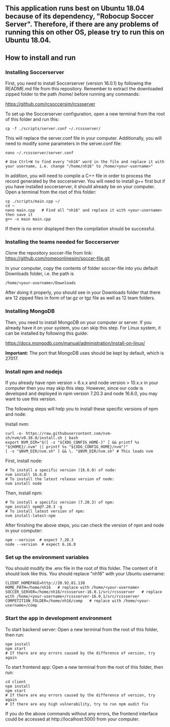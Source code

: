 ## This application runs best on Ubuntu 18.04 because of its dependency, "Robocup Soccer Server". Therefore, if there are any problems of running this on other OS, please try to run this on Ubuntu 18.04.

## How to install and run

### Installing Soccerserver 
First, you need to install Soccerserver (version 16.0.1) by following the README.md file from this repository. Remember to extract the downloaded zipped folder to the path /home/<your-username> before running any commands:

https://github.com/rcsoccersim/rcssserver

To set up the Soccerserver configuration, open a new terminal from the root of this folder and run this:
```
cp -f ./scripts/server.conf ~/.rcssserver/
```
This will replace the server.conf file in your computer. Additionally, you will need to modify some parameters in the server.conf file:
```
nano ~/.rcssserver/server.conf

# Use Ctrl+W to find every "nh16" word in the file and replace it with your username, i.e. change "/home/nh16" to /home/<your-username>"
```

In addition, you will need to compile a C++ file in order to process the record generated by the soccerserver. You will need to install g++ first but if you have installed soccerserver, it should already be on your computer. Open a terminal from the root of this folder:
```
cp ./scripts/main.cpp ~/
cd ~
nano main.cpp   # Find all "nh16" and replace it with <your-username> then save it
g++ -o main main.cpp
```
If there is no error displayed then the compilation should be successful.

### Installing the teams needed for Soccerserver
Clone the repository soccer-file from link: https://github.com/romeoonlinesim/soccer-file.git

In your computer, copy the contents of folder soccer-file into you default Downloads folder, i.e. the path is
```
/home/<your-username>/Downloads
```
After doing it properly, you should see in your Downloads folder that there are 12 zipped files in form of tar.gz or tgz file as well as 12 team folders.

### Installing MongoDB
Then, you need to install MongoDB on your computer or server. If you already have it on your system, you can skip this step. For Linux system, it can be installed by following this guide:

https://docs.mongodb.com/manual/administration/install-on-linux/

**Important:** The port that MongoDB uses should be kept by default, which is 27017.

### Install npm and nodejs
If you already have npm version > 6.x.x and node version > 10.x.x in your computer then you may skip this step.
However, since our code is developed and deployed in npm version 7.20.3 and node 16.6.0, you may want to use this version.

The following steps will help you to install these specific versions of npm and node:

Install nvm:
```
curl -o- https://raw.githubusercontent.com/nvm-sh/nvm/v0.38.0/install.sh | bash
export NVM_DIR="$([ -z "${XDG_CONFIG_HOME-}" ] && printf %s "${HOME}/.nvm" || printf %s "${XDG_CONFIG_HOME}/nvm")"
[ -s "$NVM_DIR/nvm.sh" ] && \. "$NVM_DIR/nvm.sh" # This loads nvm

```

First, install node:
```
# To install a specific version (16.6.0) of node:
nvm install 16.6.0
# To install the latest release version of node:
nvm install node
```
  
Then, install npm:
```
# To install a specific version (7.20.3) of npm:
npm install npm@7.20.3 -g
# To install latest version of npm:
nvm install-latest-npm
```



After finishing the above steps, you can check the version of npm and node in your computer:
```
npm --version  # expect 7.20.3
node --version  # expect 6.16.0
```

### Set up the environment variables
You should modify the .env file in the root of this folder. The content of it should look like this. You should replace "nh16" with your Ubuntu username:
```
CLIENT_HOMEPAGE=http://20.92.81.138
HOME_PATH=/home/nh16   # replace with /home/<your-username>
SOCCER_SERVER=/home/nh16/rcssserver-16.0.1/src/rcssserver   # replace with /home/<your-username>/rcssserver-16.0.1/src/rcssserver
COMPETITION_FOLDER=/home/nh16/comp   # replace with /home/<your-username>/comp
```

### Start the app in development environment



To start backend server:
Open a new terminal from the root of this folder, then run:
```
npm install
npm start
# If there are any errors caused by the difference of version, try again
```

To start frontend app:
Open a new terminal from the root of this folder, then run:
```
cd client
npm install
npm start
# If there are any errors caused by the difference of version, try again
# If there are any high vulnerability, try to run npm audit fix
```

If you do the above commands without any errors, the frontend interface could be accessed at http://localhost:5000 from your computer.
